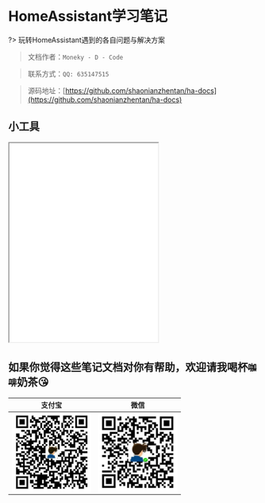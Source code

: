 # HomeAssistant学习笔记

?> 玩转HomeAssistant遇到的各自问题与解决方案

> 文档作者：`Moneky - D - Code`

> 联系方式：`QQ: 635147515`

> 源码地址：[https://github.com/shaonianzhentan/ha-docs](https://github.com/shaonianzhentan/ha-docs)

## 小工具
<iframe src="tool.html" style="height:400px;"></iframe>


## 如果你觉得这些笔记文档对你有帮助，欢迎请我喝杯<del><small>咖啡</small></del><b>奶茶</b>😘
|支付宝|微信|
|---|---|
<img src="./img/alipay.png" align="left" height="160" width="160" alt="支付宝" title="支付宝">  |  <img src="./img/wechat.png" align="left" height="160" width="160"  alt="微信支付" title="微信">
